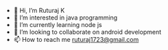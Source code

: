 - 👋 Hi, I’m Ruturaj K
- 👀 I’m interested in java programming
- 🌱 I’m currently learning node js
- 💞️ I’m looking to collaborate on android development
- 📫 How to reach me ruturaj1723@gmail.com

<!---
ruturaj31102/ruturaj31102 is a ✨ special ✨ repository because its `README.md` (this file) appears on your GitHub profile.
You can click the Preview link to take a look at your changes.
--->

